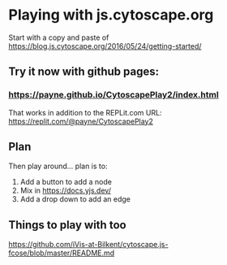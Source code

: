 # Playing with js.cytoscape.org

Start with a  copy and paste of https://blog.js.cytoscape.org/2016/05/24/getting-started/

## Try it now with github pages:
### https://payne.github.io/CytoscapePlay2/index.html
That works in addition to the REPLit.com URL: https://replit.com/@payne/CytoscapePlay2

## Plan

Then play around... plan is to:
1. Add a button to add a node
3. Mix in https://docs.yjs.dev/
2. Add a drop down to add an edge

## Things to play with too
https://github.com/iVis-at-Bilkent/cytoscape.js-fcose/blob/master/README.md

